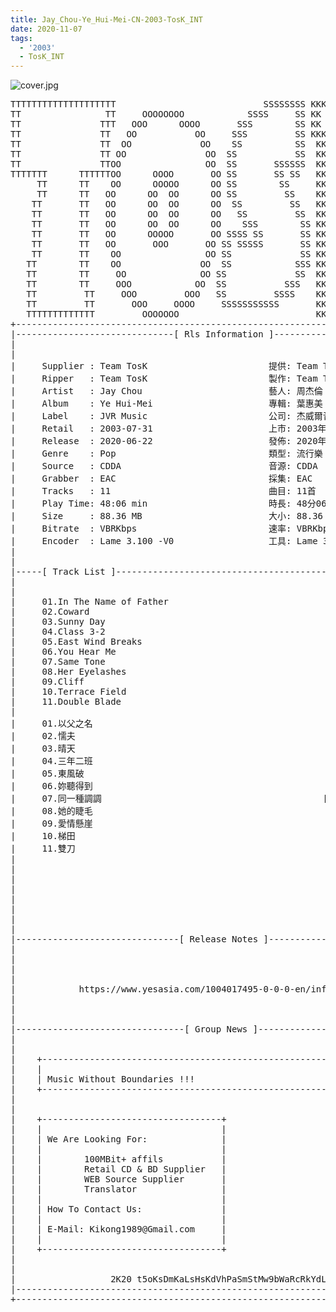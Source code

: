 ```yaml
---
title: Jay_Chou-Ye_Hui-Mei-CN-2003-TosK_INT
date: 2020-11-07
tags: 
  - '2003'
  - TosK_INT
---
```


![cover.jpg](https://goindex.65style.workers.dev/1:/Jay_Chou-Ye_Hui-Mei-CN-2003-TosK_INT/00-jay_chou-ye_hui-mei-cn-2003-proof-tosk.jpg)

<retrotxt v-slot>
<pre class="has-text-plain text-1x font-ibm_vga_8x16">TTTTTTTTTTTTTTTTTTTT                            SSSSSSSS KKKKKKKK  KKKKKKKKKKKKKK
TT                TT     OOOOOOOO            SSSS     SS KK   KKK  KKKK        KK
TT               TTT   OOO      OOOO       SSS        SS KK    KKK  KKK        KK
TT               TT   OO           OO     SSS         SS KKK      KKKK        KK
TT               TT  OO             OO    SS          SS  KK       KK        KK
TT               TT OO               OO  SS           SS  KK                KK
TT               TTOO                OO  SS       SSSSSS  KK                KK
TTTTTTT      TTTTTTOO      OOOO       OO SS       SS SS   KK               KK
     TT      TT    OO      OOOOO      OO SS        SS     KK              KK
     TT      TT   OO      OO  OO      OO SS         SS    KK              KK
    TT       TT   OO      OO  OO      OO  SS         SS   KK               KK
    TT       TT   OO      OO  OO      OO   SS         SS  KK                KK
    TT       TT   OO      OO  OO      OO    SSS        SS KK                 KK
    TT       TT   OO      OOOOO       OO SSSS SS       SS KK                  KK
    TT       TT   OO       OOO       OO SS SSSSS       SS KK                   KK
    TT       TT    OO                OO SS             SS KK       KK           KK
   TT        TT    OO               OO  SS            SSS KK      KKKK         KK
   TT        TT     OO              OO SS             SS  KK      KK KK       KK
   TT        TT     OOO            OO  SS           SSS   KK      KK  KK    KKK
   TT         TT     OOO         OOO   SS         SSSS    KK       KK  KK  KKK
   TT         TT       OOO     OOOO     SSSSSSSSSSS       KK KKKKKKKK  KK KKK
   TTTTTTTTTTTTT         OOOOOOO                          KKKK          KKKK
+------------------------------------------------------------------------------+
|------------------------------[ Rls Information ]-----------------------------|
|                                                                              |
|                                                                              |
|     Supplier : Team TosK                       提供: Team TosK               |
|     Ripper   : Team TosK                       製作: Team TosK               |
|     Artist   : Jay Chou                        藝人: 周杰倫                  |
|     Album    : Ye Hui-Mei                      專輯: 葉惠美                  |
|     Label    : JVR Music                       公司: 杰威爾音樂              |
|     Retail   : 2003-07-31                      上市: 2003年07月31日          |
|     Release  : 2020-06-22                      發佈: 2020年06月22日          |
|     Genre    : Pop                             類型: 流行樂                  |
|     Source   : CDDA                            音源: CDDA                    |
|     Grabber  : EAC                             採集: EAC                     |
|     Tracks   : 11                              曲目: 11首                    |
|     Play Time: 48:06 min                       時長: 48分06秒                |
|     Size     : 88.36 MB                        大小: 88.36 MB                |
|     Bitrate  : VBRKbps                         速率: VBRKbps                 |
|     Encoder  : Lame 3.100 -V0                  工具: Lame 3.100 -V0          |
|                                                                              |
|                                                                              |
|-----[ Track List ]-----------------------------------------------------------|
|                                                                              |
|                                                                              |
|     01.In The Name of Father                               [05:42]           |
|     02.Coward                                              [03:38]           |
|     03.Sunny Day                                           [04:30]           |
|     04.Class 3-2                                           [04:40]           |
|     05.East Wind Breaks                                    [05:15]           |
|     06.You Hear Me                                         [03:51]           |
|     07.Same Tone                                           [03:51]           |
|     08.Her Eyelashes                                       [03:53]           |
|     09.Cliff                                               [04:22]           |
|     10.Terrace Field                                       [03:33]           |
|     11.Double Blade                                        [04:51]           |
|                                                            -------           |
|     01.以父之名                                            [05:42]           |
|     02.懦夫                                                [03:38]           |
|     03.晴天                                                [04:30]           |
|     04.三年二班                                            [04:40]           |
|     05.東風破                                              [05:15]           |
|     06.妳聽得到                                            [03:51]           |
|     07.同一種調調                                          [03:51]           |
|     08.她的睫毛                                            [03:53]           |
|     09.愛情懸崖                                            [04:22]           |
|     10.梯田                                                [03:33]           |
|     11.雙刀                                                [04:51]           |
|                                                            -------           |
|                                                             48:06 min        |
|                                                             88.36 MB         |
|                                                                              |
|                                                                              |
|                                                                              |
|                                                                              |
|                                                                              |
|-------------------------------[ Release Notes ]------------------------------|
|                                                                              |
|                                                                              |
|                                                                              |
|                                                                              |
|            https://www.yesasia.com/1004017495-0-0-0-en/info.html             |
|                                                                              |
|                                                                              |
|                                                                              |
|--------------------------------[ Group News ]--------------------------------|
|                                                                              |
|                                                                              |
|    +--------------------------------------------------------------------+    |
|    |                                                                    |    |
|    | Music Without Boundaries !!!                                       |    |
|    +--------------------------------------------------------------------+    |
|                                                                              |
|                                                                              |
|    +----------------------------------+                                      |
|    |                                  |                                      |
|    | We Are Looking For:              |                                      |
|    |                                  |                                      |
|    |        100MBit+ affils           |                                      |
|    |        Retail CD &amp; BD Supplier   |                                      |
|    |        WEB Source Supplier       |                                      |
|    |        Translator                |                                      |
|    |                                  |                                      |
|    | How To Contact Us:               |                                      |
|    |                                  |                                      |
|    | E-Mail: Kikong1989@Gmail.com     |                                      |
|    |                                  |                    RlS No. 1826      |
|    +----------------------------------+                                      |
|                                                                              |
|                                                                              |
|                  2K20 t5oKsDmKaLsHsKdVhPaSmStMw9bWaRcRkYdL                   |
|------------------------------------------------------------------------------|
+------------------------------------------------------------------------------+
<span class="dos-cursor">_</span></pre>
</retrotxt>

<a-player 
    :options="{
        audio: [
          {
            name: '以父之名',
            artist: '周杰倫',
            url: 'https://goindex.65style.workers.dev/1:/Jay_Chou-Ye_Hui-Mei-CN-2003-TosK_INT/01-jay_chou-in_the_name_of_father-tosk.mp3',
            cover: 'https://goindex.65style.workers.dev/1:/Jay_Chou-Ye_Hui-Mei-CN-2003-TosK_INT/00-jay_chou-ye_hui-mei-cn-2003-proof-tosk.jpg',
            theme: '#ebd0c2'
          },
        ]
    }"
/>

<download url="https://mirrorace.org/m/3HT97"/>

